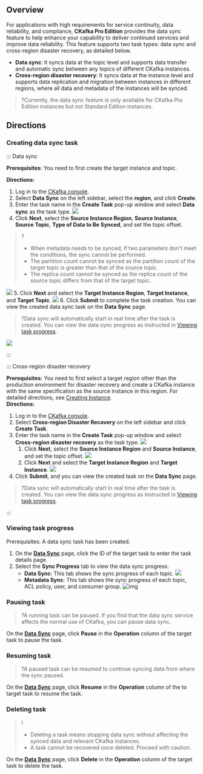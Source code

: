 ## Overview

For applications with high requirements for service continuity, data reliability, and compliance, **CKafka Pro Edition** provides the data sync feature to help enhance your capability to deliver continued services and improve data reliability. This feature supports two task types: data sync and cross-region disaster recovery, as detailed below.

- **Data sync**: It syncs data at the topic level and supports data transfer and automatic sync between any topics of different CKafka instances.
- **Cross-region disaster recovery**: It syncs data at the instance level and supports data replication and migration between instances in different regions, where all data and metadata of the instances will be synced.

>?Currently, the data sync feature is only available for CKafka Pro Edition instances but not Standard Edition instances.

## Directions

### Creating data sync task

<dx-tabs>

::: Data sync

**Prerequisites**: You need to first create the target instance and topic. <br>

**Directions:**

1. Log in to the [CKafka console](https://console.cloud.tencent.com/ckafka/index?rid=1).
2. Select **Data Sync** on the left sidebar, select the **region**, and click **Create**.
3. Enter the task name in the **Create Task** pop-up window and select **Data sync** as the task type.
   ![](https://qcloudimg.tencent-cloud.cn/raw/cacc6ebc0a8b25628a487baa7cd3407f.png)
4. Click **Next**, select the **Source Instance Region**, **Source Instance**, **Source Topic**, **Type of Data to Be Synced**, and set the topic offset.
> ?
>
> - When metadata needs to be synced, if two parameters don't meet the conditions, the sync cannot be performed.
> - The partition count cannot be synced as the partition count of the target topic is greater than that of the source topic.
> - The replica count cannot be synced as the replica count of the source topic differs from that of the target topic.
> 
 ![](https://qcloudimg.tencent-cloud.cn/raw/cf9a60e1cacd47eaf3bcd8341760295e.png)
5. Click **Next** and select the **Target Instance Region**, **Target Instance**, and **Target Topic**.
   ![](https://qcloudimg.tencent-cloud.cn/raw/9401e31c5e14316e79e656537fe2ddfc.png)
6. Click **Submit** to complete the task creation. You can view the created data sync task on the **Data Sync** page.
> ?Data sync will automatically start in real time after the task is created. You can view the data sync progress as instructed in [Viewing task progress](#msg).
> 
![](https://qcloudimg.tencent-cloud.cn/raw/e25942e24feb2d9049ff13e524f09cd3.png)



:::

::: Cross-region disaster recovery

**Prerequisites:** You need to first select a target region other than the production environment for disaster recovery and create a CKafka instance with the same specification as the source instance in this region. For detailed directions, see [Creating Instance](https://intl.cloud.tencent.com/document/product/597/39718).<br>
**Directions:**

1. Log in to the [CKafka console](https://console.cloud.tencent.com/ckafka).
2. Select **Cross-region Disaster Recovery** on the left sidebar and click **Create Task**.
3. Enter the task name in the **Create Task** pop-up window and select **Cross-region disaster recovery** as the task type.
   ![](https://qcloudimg.tencent-cloud.cn/raw/c3117152a6a342beb229096903cc0cd1.png)
   1. Click **Next**, select the **Source Instance Region** and **Source Instance**, and set the topic offset.
![](https://qcloudimg.tencent-cloud.cn/raw/963fd63baf46122ea6400d1d2f1ba88f.png)
   2. Click **Next** and select the **Target Instance Region** and **Target Instance**.
   ![](https://qcloudimg.tencent-cloud.cn/raw/c1253b13b7d294376a92901505cee925.png)
4. Click **Submit**, and you can view the created task on the **Data Sync** page.
>?Data sync will automatically start in real time after the task is created. You can view the data sync progress as instructed in [Viewing task progress](#msg).


:::
</dx-tabs>

[](id:msg)
### Viewing task progress

Prerequisites: A data sync task has been created.

1. On the **[Data Sync](https://console.cloud.tencent.com/ckafka/backup)** page, click the ID of the target task to enter the task details page.
2. Select the **Sync Progress** tab to view the data sync progress.
   - **Data Sync**: This tab shows the sync progress of each topic.
![](https://qcloudimg.tencent-cloud.cn/raw/fbae3f58ab5474c5315ba1372dee3e40.png)
   - **Metadata Sync**: This tab shows the sync progress of each topic, ACL policy, user, and consumer group.
     ![img](https://main.qcloudimg.com/raw/0a9689adf89ce1373c4183fd006c5631.png)

### Pausing task

>?A running task can be paused. If you find that the data sync service affects the normal use of CKafka, you can pause data sync.

On the **[Data Sync](https://console.cloud.tencent.com/ckafka/backup)** page, click **Pause** in the **Operation** column of the target task to pause the task.

### Resuming task

>?A paused task can be resumed to continue syncing data from where the sync paused.

On the **[Data Sync](https://console.cloud.tencent.com/ckafka/backup)** page, click **Resume** in the **Operation** column of the to target task to resume the task.

### Deleting task

>!
>
>- Deleting a task means stopping data sync without affecting the synced data and relevant CKafka instances.
>- A task cannot be recovered once deleted. Proceed with caution.

On the **[Data Sync](https://console.cloud.tencent.com/ckafka/backup)** page, click **Delete** in the **Operation** column of the target task to delete the task.
